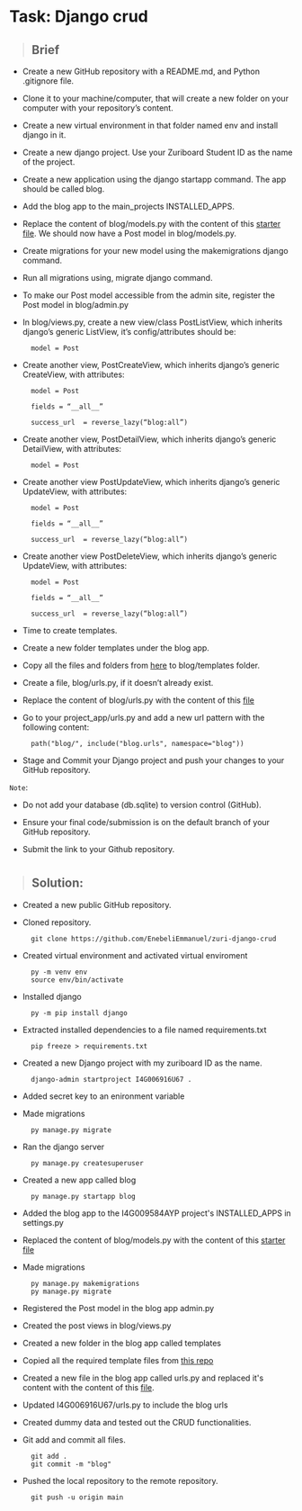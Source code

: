 # Task: Django crud

> ## Brief

- Create a new GitHub repository with a README.md, and Python .gitignore file.

- Clone it to your machine/computer, that will create a new folder on your computer with your repository’s content.

- Create a new virtual environment in that folder named env and install django in it.

- Create a new django project. Use your Zuriboard Student ID as the name of the project.

- Create a new application using the django startapp command. The app should be called blog.

- Add the blog app to the main_projects INSTALLED_APPS.

- Replace the content of blog/models.py with the content of this [starter file](https://github.com/TobeTek/Zuri/blob/main/starter-files/Django-CRUD/models.py). We should now have a Post model in blog/models.py.

- Create migrations for your new model using the makemigrations django command. 

- Run all migrations using, migrate django command.

- To make our Post model accessible from the admin site, register the Post model in blog/admin.py 

- In blog/views.py,  create a new view/class PostListView, which inherits django’s generic ListView,  it’s config/attributes should be:

        model = Post

- Create another view, PostCreateView, which inherits django’s generic CreateView, with attributes:

        model = Post

        fields = “__all__”

        success_url  = reverse_lazy(“blog:all”)

- Create another view, PostDetailView, which inherits django’s generic DetailView, with attributes:

        model = Post

- Create another view PostUpdateView, which inherits django’s generic UpdateView, with attributes:

        model = Post

        fields = “__all__”

        success_url  = reverse_lazy(“blog:all”)

- Create another view PostDeleteView, which inherits django’s generic UpdateView, with attributes:

        model = Post

        fields = “__all__”

        success_url  = reverse_lazy(“blog:all”)

- Time to create templates.

- Create a new folder templates under the blog app.  

- Copy all the files and folders from [here](https://github.com/TobeTek/Zuri/tree/main/starter-files/Django-CRUD/templates) to blog/templates folder.

- Create a file, blog/urls.py, if it doesn’t already exist.

- Replace the content of blog/urls.py with the content of this [file](https://github.com/TobeTek/Zuri/blob/main/starter-files/Django-CRUD/urls.py) 

- Go to your project_app/urls.py and add a new url pattern with the following content:

        path("blog/", include("blog.urls", namespace="blog"))

- Stage and Commit your Django project and push your changes to your GitHub repository. 

`Note`:

- Do not add your database (db.sqlite) to version control (GitHub). 

- Ensure your final code/submission is on the default branch of your GitHub repository.

- Submit the link to your Github repository.
#


>## Solution:

- Created a new public GitHub repository.

- Cloned repository.

        git clone https://github.com/EnebeliEmmanuel/zuri-django-crud

- Created virtual environment and activated virtual enviroment

        py -m venv env
        source env/bin/activate

- Installed django

        py -m pip install django

- Extracted installed dependencies to a file named requirements.txt

        pip freeze > requirements.txt

- Created a new Django project with my zuriboard ID as the name.
    
        django-admin startproject I4G006916U67 .

- Added secret key to an enironment variable

- Made migrations

        py manage.py migrate


- Ran the django server

        py manage.py createsuperuser

- Created a new app called blog

        py manage.py startapp blog

- Added the blog app to the I4G009584AYP project's INSTALLED_APPS in settings.py

- Replaced the content of blog/models.py with the content of this [starter file](https://github.com/TobeTek/Zuri/blob/main/starter-files/Django-CRUD/models.py)

- Made migrations

        py manage.py makemigrations
        py manage.py migrate

- Registered the Post model in the blog app admin.py

- Created the post views in blog/views.py

- Created a new folder in the blog app called templates

- Copied all the required template files from [this repo](https://github.com/TobeTek/Zuri/tree/main/starter-files/Django-CRUD/templates)

- Created a new file in the blog app called urls.py and replaced it's content with the content of this [file](https://github.com/TobeTek/Zuri/blob/main/starter-files/Django-CRUD/urls.py).

- Updated I4G006916U67/urls.py to include the blog urls

- Created dummy data and tested out the CRUD functionalities.

- Git add and commit all files.

        git add .
        git commit -m "blog"

- Pushed the local repository to the remote repository.

        git push -u origin main


